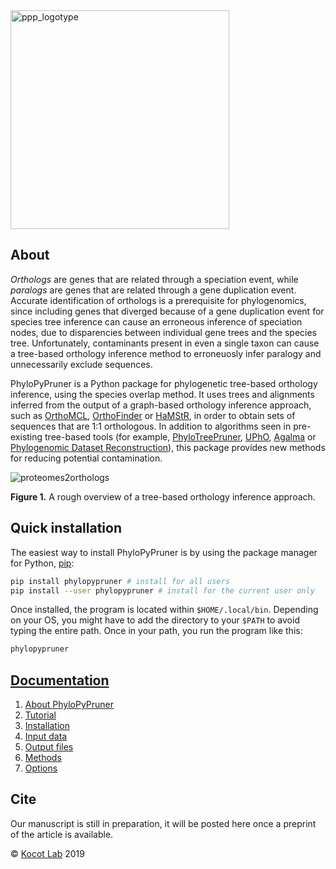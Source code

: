 <img src="https://gitlab.com/fethalen/phylopypruner/raw/master/doc/images/ppp_logo.png" alt="ppp_logotype" width="350"/>

## About

*Orthologs* are genes that are related through a speciation event, while
*paralogs* are genes that are related through a gene duplication event.
Accurate identification of orthologs is a prerequisite for phylogenomics, since
including genes that diverged because of a gene duplication event for species
tree inference can cause an erroneous inference of speciation nodes, due to
disparencies between individual gene trees and the species tree. Unfortunately,
contaminants present in even a single taxon can cause a tree-based orthology
inference method to erroneuosly infer paralogy and unnecessarily exclude
sequences.

PhyloPyPruner is a Python package for phylogenetic tree-based orthology
inference, using the species overlap method. It uses trees and alignments
inferred from the output of a graph-based orthology inference approach, such
as [OrthoMCL](https://www.ncbi.nlm.nih.gov/pubmed/12952885),
[OrthoFinder](https://www.ncbi.nlm.nih.gov/pubmed/26243257) or
[HaMStR](https://www.ncbi.nlm.nih.gov/pubmed/19586527), in order to obtain sets
of sequences that are 1:1 orthologous. In addition to algorithms seen in
pre-existing tree-based tools (for example,
[PhyloTreePruner](https://www.ncbi.nlm.nih.gov/pmc/articles/PMC3825643/),
[UPhO](https://academic.oup.com/mbe/article/33/8/2117/2578877),
[Agalma](https://www.ncbi.nlm.nih.gov/pmc/articles/PMC3840672/) or
[Phylogenomic Dataset
Reconstruction](https://www.ncbi.nlm.nih.gov/pubmed/25158799)), this package
provides new methods for reducing potential contamination.

![proteomes2orthologs](https://gitlab.com/fethalen/phylopypruner/raw/master/doc/images/proteomes2orthologs.png)

**Figure 1.** A rough overview of a tree-based orthology inference approach.

## Quick installation

The easiest way to install PhyloPyPruner is by using the package manager for
Python, [pip](https://pypi.org/project/pip/):

```bash
pip install phylopypruner # install for all users
pip install --user phylopypruner # install for the current user only
```

Once installed, the program is located within `$HOME/.local/bin`. Depending on
your OS, you might have to add the directory to your `$PATH` to avoid typing
the entire path. Once in your path, you run the program like this:

```bash
phylopypruner
```

## [Documentation](https://gitlab.com/fethalen/phylopypruner/wikis)

1. [About PhyloPyPruner](https://gitlab.com/fethalen/phylopypruner/wikis/introduction)
2. [Tutorial](https://gitlab.com/fethalen/phylopypruner/wikis/tutorial#phylopypruner-tutorial)
3. [Installation](https://gitlab.com/fethalen/phylopypruner/wikis/installation)
4. [Input data](https://gitlab.com/fethalen/phylopypruner/wikis/input-data)
5. [Output files](https://gitlab.com/fethalen/phylopypruner/wikis/output-files)
6. [Methods](https://gitlab.com/fethalen/phylopypruner/wikis/methods)
7. [Options](https://gitlab.com/fethalen/phylopypruner/wikis/options)

## Cite

Our manuscript is still in preparation, it will be posted here once a preprint
of the article is available.

© [Kocot Lab](https://www.kocotlab.com/) 2019

